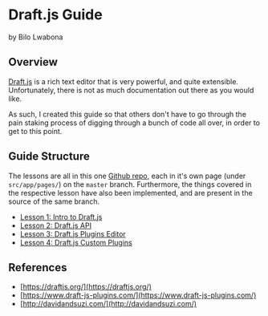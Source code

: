 # Draft.js Guide
by Bilo Lwabona

## Overview

[Draft.js](https://draftjs.org/) is a rich text editor that is very powerful, and quite extensible. Unfortunately, there is not as much documentation out there as you would like.

As such, I created this guide so that others don't have to go through the pain staking process of digging through a bunch of code all over, in order to get to this point.

## Guide Structure

The lessons are all in this one [Github repo](https://github.com/bilo-io/draft-js-guide), each in it's own page (under `src/app/pages/`) on the `master` branch. Furthermore, the things covered in the respective lesson have also been implemented, and are present in the source of the same branch.

- [Lesson 1: Intro to Draft.js](https://github.com/bilo-io/draft-js-guide/tree/master/src/app/pages/lesson1)
- [Lesson 2: Draft.js API](https://github.com/bilo-io/draft-js-guide/tree/master/src/app/pages/lesson2)
- [Lesson 3: Draft.js Plugins Editor](https://github.com/bilo-io/draft-js-guide/tree/master/src/app/pages/lesson3)
- [Lesson 4: Draft.js Custom Plugins](https://github.com/bilo-io/draft-js-guide/tree/master/src/app/pages/lesson4)

## References

- [https://draftjs.org/](https://draftjs.org/)
- [https://www.draft-js-plugins.com/](https://www.draft-js-plugins.com/)
- [http://davidandsuzi.com/](http://davidandsuzi.com/)
